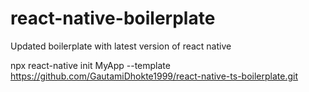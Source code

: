 # react-native-boilerplate
Updated boilerplate with latest version of react native

npx react-native init MyApp --template https://github.com/GautamiDhokte1999/react-native-ts-boilerplate.git

